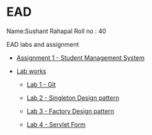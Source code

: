 # EAD
Name:Sushant Rahapal
Roll no : 40
 
EAD labs and assignment

- [Assignment 1 - Student Management System](https://github.com/rahapal/EAD-LAB-REPORT/tree/main/assignments/assignment1)


- [Lab works](https://github.com/rahapal/EAD-LAB-REPORT/tree/main/labs)

    - [Lab 1 - Git](https://github.com/rahapal/EAD-LAB-REPORT/tree/main/labs/lab1)

    - [Lab 2 - Singleton Design pattern](https://github.com/rahapal/EAD-LAB-REPORT/tree/main/labs/lab2)

    - [Lab 3 - Factory Design pattern](https://github.com/rahapal/EAD-LAB-REPORT/tree/main/labs/lab3)

    - [Lab 4 - Servlet Form](https://github.com/rahapal/EAD-LAB-REPORT/tree/main/labs/lab4)
